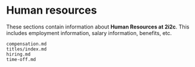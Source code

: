 # Human resources

These sections contain information about **Human Resources at 2i2c**.
This includes employment information, salary information, benefits, etc.

```{toctree}
compensation.md
titles/index.md
hiring.md
time-off.md
```

